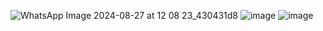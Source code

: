![WhatsApp Image 2024-08-27 at 12 08 23_430431d8](https://github.com/user-attachments/assets/8c3f79ae-c1a5-48b7-8caf-11a19a77ee00)
![image](https://github.com/user-attachments/assets/913e7c5b-0c08-4547-b322-de9e95490f00)
![image](https://github.com/user-attachments/assets/29372549-0430-46c5-8327-98508fbd1b32)



